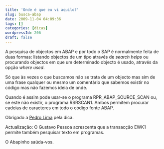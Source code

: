 ```yaml
---
title: 'Onde é que eu vi aquilo?'
slug: busca-abap
date: 2009-11-04 04:09:36
tags: []
categories: [dicas]
wordpressId: 206
draft: false
---
```

A pesquisa de objectos em ABAP e por todo o SAP é normalmente feita de duas formas: listando objectos de um tipo através de _search helps_ ou procurando objectos em que um determinado objecto é usado, através da opção _where used_.

Só que às vezes o que buscamos não se trata de um objecto mas sim de uma frase qualquer ou mesmo um comentário que sabemos existir no código mas não fazemos ideia de onde.

Quando é assim pode usar-se o programa RPR_ABAP_SOURCE_SCAN ou, se este não existir, o programa RSRSCAN1. Ambos permitem procurar cadeias de caracteres em todo o código fonte ABAP.

Obrigado a [Pedro Lima][1] pela dica.

Actualização: O Gustavo Pessoa acrescenta que a transacção EWK1 permite também pesquisar texto em programas.

O Abapinho saúda-vos.

   [1]: https://apolemia.blogspot.com/
